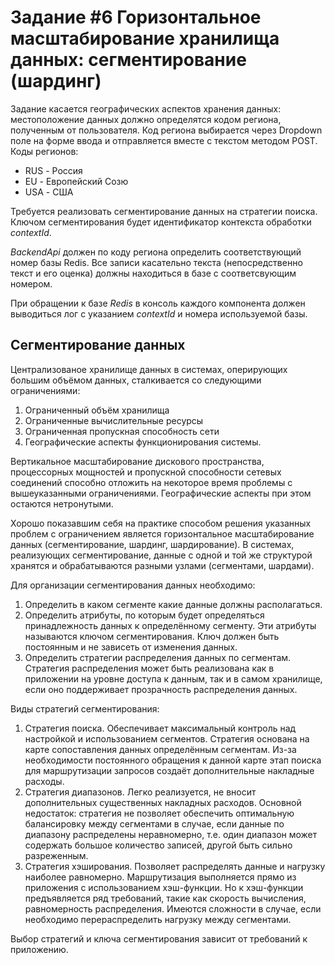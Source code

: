 # Задание #6 Горизонтальное масштабирование хранилища данных: сегментирование (шардинг)

Задание касается географических аспектов хранения данных: местоположение данных должно определятся кодом региона, полученным от пользователя.
Код региона выбирается через Dropdown поле на форме ввода и отправляется вместе с текстом методом POST.
Коды регионов:
* RUS - Россия
* EU - Европейский Созю
* USA - США

Требуется реализовать сегментирование данных на стратегии поиска. Ключом сегментирования будет идентификатор контекста обработки *contextId*.

*BackendApi* должен по коду региона определить соответствующий номер базы Redis. Все записи касательно текста (непосредственно текст и его оценка) должны находиться в базе с соответсвующим номером.

При обращении к базе *Redis* в консоль каждого компонента должен выводиться лог с указанием *contextId* и номера используемой базы.


## Сегментирование данных

Централизованое хранилище данных в системах, оперирующих большим объёмом данных, сталкивается со следующими ограничениями:

1. Ограниченный объём хранилища
2. Ограниченные вычислительные ресурсы
3. Ограниченная пропускная способность сети
4. Географические аспекты функционирования системы.

Вертикальное масштабирование дискового пространства, процессорных мощностей и пропускной способности сетевых соединений способно отложить на некоторое время проблемы с вышеуказанными ограничениями. Географические аспекты при этом остаются нетронутыми.

Хорошо показавшим себя на практике способом решения указанных проблем с ограничением является горизонтальное масштабирование данных (сегментирование, шардинг, шардирование). В системах, реализующих сегментирование,  данные с одной и той же структурой хранятся и обрабатываются разными узлами (сегментами, шардами).

Для организации сегментирования данных необходимо:

1. Определить в каком сегменте какие данные должны располагаться.
2. Определить атрибуты, по которым будет определяться принадлежность данных к определённому сегменту. Эти атрибуты называются ключом сегментирования. Ключ должен быть постоянным и не зависеть от изменения данных.
3. Определить стратегии распределения данных по сегментам. Стратегия распределения может быть реализована как в приложении на уровне доступа к данным, так и в самом хранилище, если оно поддерживает прозрачность распределения данных.

Виды стратегий сегментирования:

1. Стратегия поиска. Обеспечивает максимальный контроль над настройкой и использованием сегментов. Стратегия основана на карте сопоставления данных определённым сегментам. Из-за необходимости постоянного обращения к данной карте этап поиска для маршрутизации запросов создаёт дополнительные накладные расходы.
2. Стратегия диапазонов. Легко реализуется, не вносит дополнительных существенных накладных расходов. Основной недостаток: стратегия не позволяет обеспечить оптимальную балансировку между сегментами в случае, если данные по диапазону распределены неравномерно, т.е. один диапазон может содержать большое количество записей, другой быть сильно разреженным.
3. Стратегия хэширования. Позволяет распределять данные и нагрузку наиболее равномерно. Маршрутизация выполняется прямо из приложения с использованием хэш-функции. Но к хэш-функции предъявляется ряд требований, такие как скорость вычисления, равномерность распределения. Имеются сложности в случае, если необходимо перераспределить нагрузку между сегментами.

Выбор стратегий и ключа сегментирования зависит от требований к приложению.
